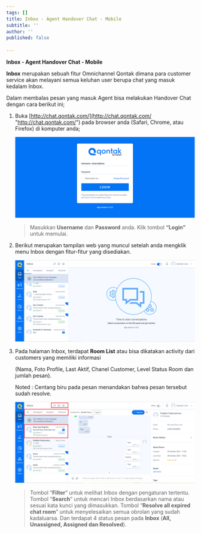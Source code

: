 ```yaml
---
tags: []
title: Inbox - Agent Handover Chat - Mobile
subtitle: ''
author: ''
published: false

---
```

**Inbox - Agent Handover Chat - Mobile**

**Inbox** merupakan sebuah fitur Omnichannel Qontak dimana para customer service akan melayani semua keluhan user berupa chat yang masuk kedalam Inbox.

Dalam membalas pesan yang masuk Agent bisa melakukan Handover Chat dengan cara berikut ini;

1. Buka [http://chat.qontak.com/](http://chat.qontak.com/ "http://chat.qontak.com/") pada browser anda (Safari, Chrome, atau Firefox) di komputer anda;

   ![](/uploads/login-qontak-c.png)

   > Masukkan **Username** dan **Password** anda. Klik tombol **“Login”** untuk memulai.
2. Berikut merupakan tampilan web yang muncul setelah anda mengklik menu Inbox dengan fitur-fitur yang disediakan.

   ![](/uploads/inbox1-1.PNG)
3. Pada halaman Inbox, terdapat **Room List** atau bisa dikatakan activity dari customers yang memiliki informasi

   (Nama, Foto Profile, Last Aktif, Chanel Customer, Level Status Room dan jumlah pesan).

   Noted : Centang biru pada pesan menandakan bahwa pesan tersebut sudah resolve.

   ![](/uploads/inbox3.PNG)

   > Tombol “**Filter**” untuk melihat Inbox dengan pengaturan tertentu. Tombol “**Search**” untuk mencari Inbox berdasarkan nama atau sesuai kata kunci yang dimasukkan. Tombol “**Resolve all expired chat room**” untuk menyelesaikan semua obrolan yang sudah kadaluarsa. Dan terdapat 4 status pesan pada **Inbox** (**All, Unassigned, Assigned dan Resolved**).